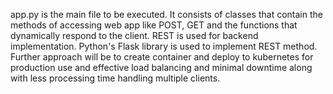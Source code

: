app.py is the main file to be executed.
It consists of classes that contain the methods of accessing web app like POST, GET and the functions that dynamically respond to the client.
REST is used for backend implementation. Python's Flask library is used to implement REST method.
Further approach will be to create container and deploy to kubernetes for production use and effective load balancing and minimal downtime along with less processing time handling multiple clients.
